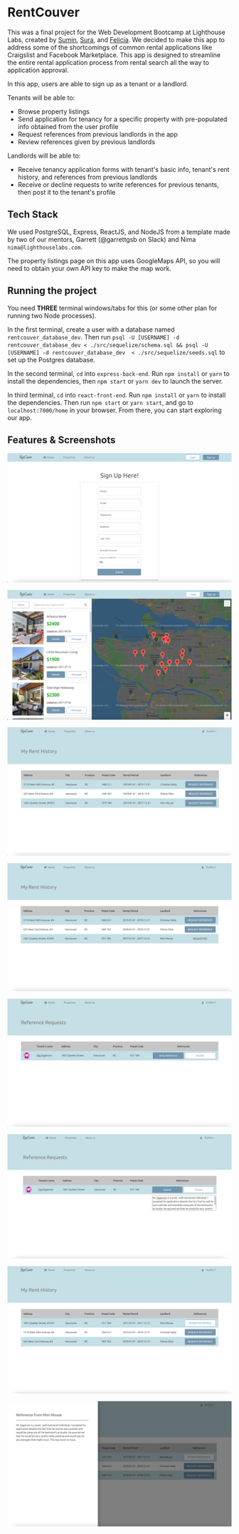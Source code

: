 # RentCouver

This was a final project for the Web Development Bootcamp at Lighthouse Labs, created by [Sumin](https://github.com/ksm5611), [Sura](https://github.com/surajeon), and [Felicia](https://github.com/feliciaokta). We decided to make this app to address some of the shortcomings of common rental applications like Craigslist and Facebook Marketplace. This app is designed to streamline the entire rental application process from rental search all the way to application approval.

In this app, users are able to sign up as a tenant or a landlord.

Tenants will be able to:
- Browse property listings
- Send application for tenancy for a specific property with pre-populated info obtained from the user profile
- Request references from previous landlords in the app
- Review references given by previous landlords

Landlords will be able to:
- Receive tenancy application forms with tenant's basic info, tenant's rent history, and references from previous landlords
- Receive or decline requests to write references for previous tenants, then post it to the tenant's profile


## Tech Stack

We used PostgreSQL, Express, ReactJS, and NodeJS from a template made by two of our mentors, Garrett (@garrettgsb on Slack) and Nima `nima@lighthouselabs.com`.

The property listings page on this app uses GoogleMaps API, so you will need to obtain your own API key to make the map work.


## Running the project

You need **THREE** terminal windows/tabs for this (or some other plan for running two Node processes).

In the first terminal, create a user with a database named `rentcouver_database_dev`. Then run `psql -U [USERNAME] -d rentcouver_database_dev < ./src/sequelize/schema.sql && psql -U [USERNAME] -d rentcouver_database_dev  < ./src/sequelize/seeds.sql` to set up the Postgres database.

In the second terminal, `cd` into `express-back-end`. Run `npm install` or `yarn` to install the dependencies, then `npm start` or `yarn dev` to launch the server.

In third terminal, `cd` into `react-front-end`. Run `npm install` or `yarn` to install the dependencies. Then run `npm start` or `yarn start`, and go to `localhost:7000/home` in your browser. From there, you can start exploring our app.


## Features & Screenshots

!["Sign Up Page"](https://github.com/ksm5611/RentCouver/blob/master/ReadmeScreenshots/SignUp.png)

!["Property Listings Page"](https://github.com/ksm5611/RentCouver/blob/master/ReadmeScreenshots/PropertyListing.png)

!["Tenant's Rent History"](https://github.com/ksm5611/RentCouver/blob/master/ReadmeScreenshots/HokeyPokeyRentHistory.png)

!["Tenant's Request for References"](https://github.com/ksm5611/RentCouver/blob/master/ReadmeScreenshots/EggEggersonReferenceRequested.png)

!["Landlord's Reference Requests"](https://github.com/ksm5611/RentCouver/blob/master/ReadmeScreenshots/MiniMouseReferenceReceived.png)

!["Landlord Writing Reference and Submitting to Tenant's Profile"](https://github.com/ksm5611/RentCouver/blob/master/ReadmeScreenshots/MiniMouseWriteReference.png)

!["Tenant's References from Previous Landlords"](https://github.com/ksm5611/RentCouver/blob/master/ReadmeScreenshots/EggEggersonReceivedReference.png)

!["Tenant's References in Detail"](https://github.com/ksm5611/RentCouver/blob/master/ReadmeScreenshots/EggEggersonReadReference.png)